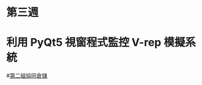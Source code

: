 # 第三週

# 利用 PyQt5 視窗程式監控 V-rep 模擬系統

\#[第二組協同倉儲](https://legacy.gitbook.com/book/s40523203/2b-group2/details)



